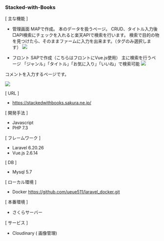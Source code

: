 ### Stacked-with-Books ###
[ 主な機能 ]
- 管理画面
MAPで作成。
本のデータを扱うページ。
CRUD、タイトル入力後 □API検索にチェックを入れると楽天APIで検索を行います。
検索で目的の物を見つけたら、そのままファームに入力を出来ます。（タグのみ選択します）
 ![](https://storage.googleapis.com/zenn-user-upload/fefef46b378b-20220214.png)

- フロント
SAPで作成（こちらはフロントにVue.js使用）
主に検索を行うページ
「ジャンル」「タイトル」「お気に入り」「いいね」で検索可能
![](https://storage.googleapis.com/zenn-user-upload/f2dd11fc8a2d-20220214.png)

コメントを入力するページです。

![](https://storage.googleapis.com/zenn-user-upload/2ea39d8a2aa4-20220214.png)

[ URL ]
- https://stackedwithbooks.sakura.ne.jp/

[ 開発手法 ]
- Javascript 
- PHP 7.3

[ フレームワーク ]
- Laravel 6.20.26
- Vue.js 2.6.14

[ DB ]
- Mysql 5.7

[ ローカル環境 ]
- Docker  https://github.com/ueue511/laravel_docker.git

[ 本番環境 ]
- さくらサーバー

[ サービス ] 
- Cloudinary ( 画像管理)
